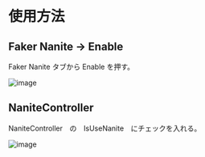 # 使用方法
## Faker Nanite -> Enable  
Faker Nanite タブから Enable を押す。  
  
![image](https://github.com/natane010/Unity_Nanite_CullVer/assets/76082003/89b600ee-b632-4b4c-870f-43a7ae8a2c4e)  

## NaniteController  
NaniteController　の　IsUseNanite　にチェックを入れる。  
  
![image](https://github.com/natane010/Unity_Nanite_CullVer/assets/76082003/3687ec42-5a10-47e6-a373-163dff72cf6d)  

